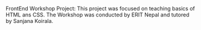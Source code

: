 FrontEnd Workshop Project:
This project was focused on teaching basics of HTML ans CSS. The Workshop was conducted by ERIT Nepal and tutored by Sanjana Koirala.
